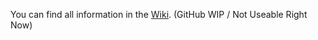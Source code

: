 You can find all information in the [Wiki](https://github.com/DarkAt26/PavlovVR-SkinChanger/wiki).
(GitHub WIP / Not Useable Right Now)
